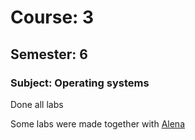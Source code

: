 # Course: 3

## Semester: 6

### Subject: Operating systems

Done all labs



Some labs were made together with [Alena](https://github.com/alena-zayts)
